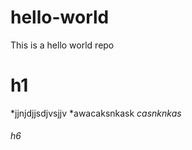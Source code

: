 # hello-world
This is a hello world repo

# h1
*jjnjdjjsdjvsjjv
*awacaksnkask
*casnknkas*
###### h6


